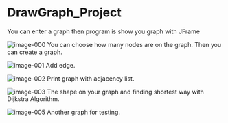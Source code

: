# DrawGraph_Project
You can enter a graph then program is show you graph with JFrame

![image-000](https://user-images.githubusercontent.com/91792539/227678826-3b062f5f-e80f-409b-9ac4-2020aa67ec4f.png)
You can choose how many nodes are on the graph. Then you can create a graph.

![image-001](https://user-images.githubusercontent.com/91792539/227678850-f9976674-a2c2-4466-a027-a9ad9b7d8781.png)
Add edge.

![image-002](https://user-images.githubusercontent.com/91792539/227678867-718b44d0-94d9-4724-979c-e26f8dbfd7fb.png)
Print graph with adjacency list.

![image-003](https://user-images.githubusercontent.com/91792539/227678882-f5fa556e-ae75-4816-b178-5935e838e8ef.png)
The shape on your graph and finding shortest way with Dijkstra Algorithm.

![image-005](https://user-images.githubusercontent.com/91792539/227678967-c868dc58-4acc-44f2-b418-1d9eca1df7f8.png)
Another graph for testing.
